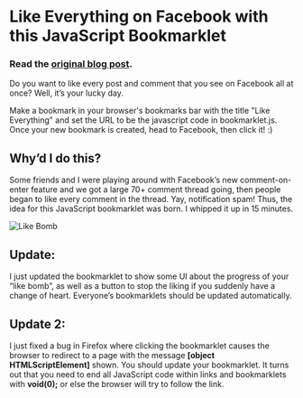 # Like Everything on Facebook with this JavaScript Bookmarklet

### Read the [original blog post](http://www.feross.org/like-everything-on-facebook/).

Do you want to like every post and comment that you see on Facebook all at once? Well, it’s your lucky day.

Make a bookmark in your browser's bookmarks bar with the title "Like Everything" and set the URL to be the javascript code in bookmarklet.js. Once your new bookmark is created, head to Facebook, then click it! :)

## Why’d I do this?

Some friends and I were playing around with Facebook’s new comment-on-enter feature and we got a large 70+ comment thread going, then people began to like every comment in the thread. Yay, notification spam! Thus, the idea for this JavaScript bookmarklet was born. I whipped it up in 15 minutes.

![Like Bomb](http://www.feross.org/wp-content/uploads/2011/03/like_bomb.png)

## Update:

I just updated the bookmarklet to show some UI about the progress of your “like bomb”, as well as a button to stop the liking if you suddenly have a change of heart. Everyone’s bookmarklets should be updated automatically.

## Update 2:

I just fixed a bug in Firefox where clicking the bookmarklet causes the browser to redirect to a page with the message **[object HTMLScriptElement]** shown. You should update your bookmarklet. It turns out that you need to end all JavaScript code within links and bookmarklets with **void(0);** or else the browser will try to follow the link.